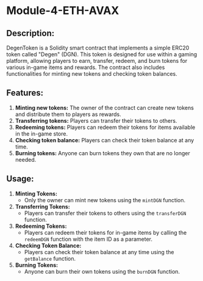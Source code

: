 # Module-4-ETH-AVAX

## Description:
DegenToken is a Solidity smart contract that implements a simple ERC20 token called "Degen" (DGN). This token is designed for use within a gaming platform, allowing players to earn, transfer, redeem, and burn tokens for various in-game items and rewards. The contract also includes functionalities for minting new tokens and checking token balances.

## Features:
1. **Minting new tokens:** The owner of the contract can create new tokens and distribute them to players as rewards.
2. **Transferring tokens:** Players can transfer their tokens to others.
3. **Redeeming tokens:** Players can redeem their tokens for items available in the in-game store.
4. **Checking token balance:** Players can check their token balance at any time.
5. **Burning tokens:** Anyone can burn tokens they own that are no longer needed.


## Usage:
1. **Minting Tokens:**
   - Only the owner can mint new tokens using the `mintDGN` function.
2. **Transferring Tokens:**
   - Players can transfer their tokens to others using the `transferDGN` function.
3. **Redeeming Tokens:**
   - Players can redeem their tokens for in-game items by calling the `redeemDGN` function with the item ID as a parameter.
4. **Checking Token Balance:**
   - Players can check their token balance at any time using the `getBalance` function.
5. **Burning Tokens:**
   - Anyone can burn their own tokens using the `burnDGN` function.
